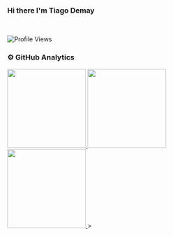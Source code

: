 ### Hi there I'm Tiago Demay


<br/>

![Profile Views]()

<h3> ⚙️ GitHub Analytics </h3>
  
<a href="https://github.com/TiagoDemay">
  <img height="180em" src="https://github-readme-stats.vercel.app/api?username=TiagoDemay&theme=react&show_icons=true" style"max-width: 100%;" />
  <img height="180em" src="https://github-readme-stats.vercel.app/api/top-langs/?username=TiagoDemay&theme=react&layout=compact" style"max-width: 100%;" />
  <img height="180em" src="https://github-readme-streak-stats.herokuapp.com/?user=TiagoDemay&theme=react" style"max-width: 100%;" />
</a>

<!--
![Snake animation](https://github.com/DaviReisVieira/DaviReisVieira/blob/output/github-contribution-grid-snake.svg)
-->>
<br/>


	



<!--
**TiagoDemay/TiagoDemay** is a ✨ _special_ ✨ repository because its `README.md` (this file) appears on your GitHub profile.

Here are some ideas to get you started:

- 🔭 I’m currently working on ...
- 🌱 I’m currently learning ...
- 👯 I’m looking to collaborate on ...
- 🤔 I’m looking for help with ...
- 💬 Ask me about ...
- 📫 How to reach me: ...
- 😄 Pronouns: ...
- ⚡ Fun fact: ...
-->
